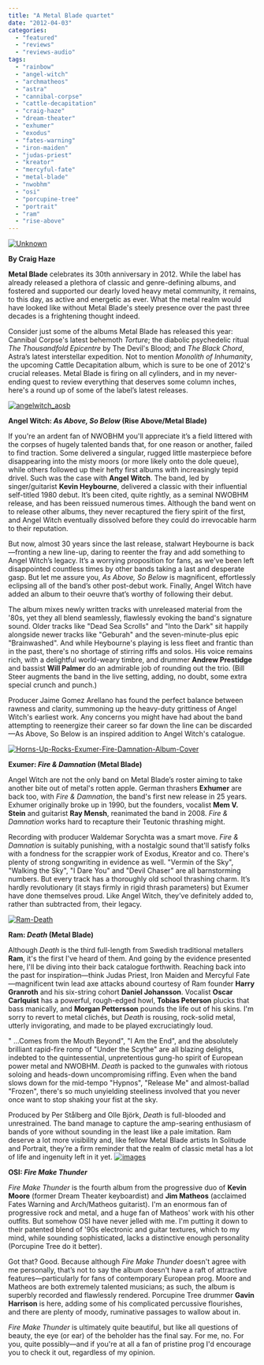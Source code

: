 ```yaml
---
title: "A Metal Blade quartet"
date: "2012-04-03"
categories: 
  - "featured"
  - "reviews"
  - "reviews-audio"
tags: 
  - "rainbow"
  - "angel-witch"
  - "archmatheos"
  - "astra"
  - "cannibal-corpse"
  - "cattle-decapitation"
  - "craig-haze"
  - "dream-theater"
  - "exhumer"
  - "exodus"
  - "fates-warning"
  - "iron-maiden"
  - "judas-priest"
  - "kreator"
  - "mercyful-fate"
  - "metal-blade"
  - "nwobhm"
  - "osi"
  - "porcupine-tree"
  - "portrait"
  - "ram"
  - "rise-above"
---
```


[![](http://www.hellbound.ca/wp-content/uploads/2012/04/Unknown.jpeg "Unknown")](http://www.hellbound.ca/wp-content/uploads/2012/04/Unknown.jpeg)

**By Craig Haze**

**Metal Blade** celebrates its 30th anniversary in 2012. While the label has already released a plethora of classic and genre-defining albums, and fostered and supported our dearly loved heavy metal community, it remains, to this day, as active and energetic as ever. What the metal realm would have looked like without Metal Blade's steely presence over the past three decades is a frightening thought indeed.

Consider just some of the albums Metal Blade has released this year: Cannibal Corpse's latest behemoth _Torture_; the diabolic psychedelic ritual _The Thousandfold Epicentre_ by The Devil's Blood; and _The Black Chord_, Astra’s latest interstellar expedition. Not to mention _Monolith of Inhumanity_, the upcoming Cattle Decapitation album, which is sure to be one of 2012's crucial releases. Metal Blade is firing on all cylinders, and in my never-ending quest to review everything that deserves some column inches, here's a round up of some of the label’s latest releases.

[![](http://www.hellbound.ca/wp-content/uploads/2012/04/angelwitch_aosb-290x290.jpg "angelwitch_aosb")](http://www.hellbound.ca/wp-content/uploads/2012/04/angelwitch_aosb.jpg)

**Angel Witch: _As Above, So Below_ (Rise Above/Metal Blade)**

If you're an ardent fan of NWOBHM you'll appreciate it’s a field littered with the corpses of hugely talented bands that, for one reason or another, failed to find traction. Some delivered a singular, rugged little masterpiece before disappearing into the misty moors (or more likely onto the dole queue), while others followed up their hefty first albums with increasingly tepid drivel. Such was the case with **Angel Witch**. The band, led by singer/guitarist **Kevin Heybourne**, delivered a classic with their influential self-titled 1980 debut. It’s been cited, quite rightly, as a seminal NWOBHM release, and has been reissued numerous times. Although the band went on to release other albums, they never recaptured the fiery spirit of the first, and Angel Witch eventually dissolved before they could do irrevocable harm to their reputation.

But now, almost 30 years since the last release, stalwart Heybourne is back—fronting a new line-up, daring to reenter the fray and add something to Angel Witch’s legacy. It’s a worrying proposition for fans, as we've been left disappointed countless times by other bands taking a last and desperate gasp. But let me assure you, _As Above, So Below_ is magnificent, effortlessly eclipsing all of the band’s other post-debut work. Finally, Angel Witch have added an album to their oeuvre that’s worthy of following their debut.

The album mixes newly written tracks with unreleased material from the '80s, yet they all blend seamlessly, flawlessly evoking the band's signature sound. Older tracks like "Dead Sea Scrolls" and "Into the Dark" sit happily alongside newer tracks like "Geburah" and the seven-minute-plus epic "Brainwashed". And while Heybourne's playing is less fleet and frantic than in the past, there's no shortage of stirring riffs and solos. His voice remains rich, with a delightful world-weary timbre, and drummer **Andrew Prestidge** and bassist **Will Palmer** do an admirable job of rounding out the trio. (Bill Steer augments the band in the live setting, adding, no doubt, some extra special crunch and punch.)

Producer Jaime Gomez Arellano has found the perfect balance between rawness and clarity, summoning up the heavy-duty grittiness of Angel Witch's earliest work. Any concerns you might have had about the band attempting to reenergize their career so far down the line can be discarded—As Above, So Below is an inspired addition to Angel Witch's catalogue.

[![](http://www.hellbound.ca/wp-content/uploads/2012/04/Horns-Up-Rocks-Exumer-Fire-Damnation-Album-Cover-290x290.jpg "Horns-Up-Rocks-Exumer-Fire-Damnation-Album-Cover")](http://www.hellbound.ca/wp-content/uploads/2012/04/Horns-Up-Rocks-Exumer-Fire-Damnation-Album-Cover.jpg)

**Exumer: _Fire & Damnation_ (Metal Blade)**

Angel Witch are not the only band on Metal Blade’s roster aiming to take another bite out of metal's rotten apple. German thrashers **Exhumer** are back too, with _Fire & Damnation_, the band's first new release in 25 years. Exhumer originally broke up in 1990, but the founders, vocalist **Mem V. Stein** and guitarist **Ray Mensh**, reanimated the band in 2008. _Fire & Damnation_ works hard to recapture their Teutonic thrashing might.

Recording with producer Waldemar Sorychta was a smart move. _Fire & Damnation_ is suitably punishing, with a nostalgic sound that'll satisfy folks with a fondness for the scrappier work of Exodus, Kreator and co. There's plenty of strong songwriting in evidence as well. "Vermin of the Sky", "Walking the Sky", "I Dare You" and "Devil Chaser" are all barnstorming numbers. But every track has a thoroughly old school thrashing charm. It’s hardly revolutionary (it stays firmly in rigid thrash parameters) but Exumer have done themselves proud. Like Angel Witch, they’ve definitely added to, rather than subtracted from, their legacy.

[![](http://www.hellbound.ca/wp-content/uploads/2012/04/Ram-Death-290x290.jpg "Ram-Death")](http://www.hellbound.ca/wp-content/uploads/2012/04/Ram-Death.jpg)

**Ram: _Death_ (Metal Blade)**

Although _Death_ is the third full-length from Swedish traditional metallers **Ram**, it's the first I've heard of them. And going by the evidence presented here, I'll be diving into their back catalogue forthwith. Reaching back into the past for inspiration—think Judas Priest, Iron Maiden and Mercyful Fate—magnificent twin lead axe attacks abound courtesy of Ram founder **Harry Granroth** and his six-string cohort **Daniel Johansson**. Vocalist **Oscar Carlquist** has a powerful, rough-edged howl, **Tobias Peterson** plucks that bass manically, and **Morgan Pettersson** pounds the life out of his skins. I'm sorry to revert to metal clichés, but _Death_ is rousing, rock-solid metal, utterly invigorating, and made to be played excruciatingly loud.

" ...Comes from the Mouth Beyond", "I Am the End", and the absolutely brilliant rapid-fire romp of "Under the Scythe" are all blazing delights, indebted to the quintessential, unpretentious gung-ho spirit of European power metal and NWOBHM. _Death_ is packed to the gunwales with riotous soloing and heads-down uncompromising riffing. Even when the band slows down for the mid-tempo "Hypnos", "Release Me" and almost-ballad "Frozen", there's so much unyielding steeliness involved that you never once want to stop shaking your fist at the sky.

Produced by Per Stålberg and Olle Björk, _Death_ is full-blooded and unrestrained. The band manage to capture the amp-searing enthusiasm of bands of yore without sounding in the least like a pale imitation. Ram deserve a lot more visibility and, like fellow Metal Blade artists In Solitude and Portrait, they’re a firm reminder that the realm of classic metal has a lot of life and ingenuity left in it yet. [![](http://www.hellbound.ca/wp-content/uploads/2012/04/images.jpeg "images")](http://www.hellbound.ca/wp-content/uploads/2012/04/images.jpeg)

**OSI: _Fire Make Thunder_**

_Fire Make Thunder_ is the fourth album from the progressive duo of **Kevin Moore** (former Dream Theater keyboardist) and **Jim Matheos** (acclaimed Fates Warning and Arch/Matheos guitarist). I'm an enormous fan of progressive rock and metal, and a huge fan of Matheos' work with his other outfits. But somehow OSI have never jelled with me. I'm putting it down to their patented blend of '90s electronic and guitar textures, which to my mind, while sounding sophisticated, lacks a distinctive enough personality (Porcupine Tree do it better).

Got that? Good. Because although _Fire Make Thunder_ doesn't agree with me personally, that’s not to say the album doesn't have a raft of attractive features—particularly for fans of contemporary European prog. Moore and Matheos are both extremely talented musicians; as such, the album is superbly recorded and flawlessly rendered. Porcupine Tree drummer **Gavin Harrison** is here, adding some of his complicated percussive flourishes, and there are plenty of moody, ruminative passages to wallow about in.

_Fire Make Thunder_ is ultimately quite beautiful, but like all questions of beauty, the eye (or ear) of the beholder has the final say. For me, no. For you, quite possibly—and if you're at all a fan of pristine prog I'd encourage you to check it out, regardless of my opinion.
